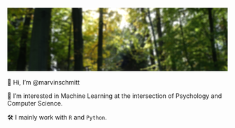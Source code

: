 ![](media/header.png)

👋 Hi, I’m @marvinschmitt

👀 I’m interested in Machine Learning at the intersection of Psychology and Computer Science.

🛠 I mainly work with `R` and `Python`.
